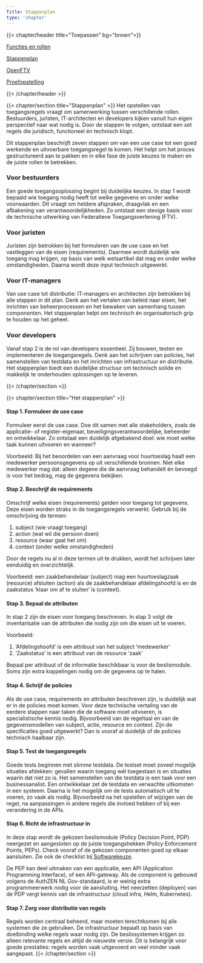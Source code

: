 ```yaml
---
Title: Stappenplan
type: 'chapter'
---
```

{{< chapter/header title="Toepassen" bg="brown">}}

<div class="sub-navigation-wrapper">
<div class="utrecht-paragraph pt-1 sub-navigation-tab bg-rhc-color-donkerbruin-50">
   <p>
      <a href="../functioneel">Functies en rollen</a> 
   </p>
</div>
<div class="sub-navigation-tab-selected utrecht-paragraph pt-1 sub-navigation-tab">
   <p>
      <a href="../stappenplan">Stappenplan</a>
   </p>
</div>
<div class="utrecht-paragraph pt-1 sub-navigation-tab bg-rhc-color-donkerbruin-50">
   <p>
      <a href="../openftv">OpenFTV</a> 
   </p>
</div>
<div class="utrecht-paragraph pt-1 sub-navigation-tab bg-rhc-color-donkerbruin-50">
   <p>
      <a href="../proefopstelling">Proefopstelling</a>
   </p>
</div>
{{< /chapter/header >}}
</div>

{{< chapter/section title="Stappenplan" >}}
Het opstellen van toegangsregels vraagt om samenwerking tussen verschillende rollen.
Bestuurders, juristen, IT-architecten en developers kijken vanuit hun eigen perspectief naar wat nodig is.
Door de stappen te volgen, ontstaat een set regels die juridisch, functioneel én technisch klopt.

Dit stappenplan beschrijft zeven stappen om van een use case tot een goed werkende en uitvoerbare toegangsregel te komen. Het helpt om het proces gestructureerd aan te pakken en in elke fase de juiste keuzes te maken en de juiste rollen te betrekken.

### Voor bestuurders

Een goede toegangsoplossing begint bij duidelijke keuzes. In stap 1 wordt bepaald wie toegang nodig heeft tot welke gegevens en onder welke voorwaarden. Dit vraagt om heldere afspraken, draagvlak en een afbakening van verantwoordelijkheden. Zo ontstaat een stevige basis voor de technische uitwerking van Federatieve Toegangsverlening (FTV).

### Voor juristen

Juristen zijn betrokken bij het formuleren van de use case en het vastleggen van de eisen (requirements). Daarmee wordt duidelijk wie toegang mag krijgen, op basis van welk wetsartikel dat mag en onder welke omstandigheden. Daarna wordt deze input technisch uitgewerkt.


### Voor IT-managers

Van use case tot distributie: IT-managers en architecten zijn betrokken bij alle stappen in dit plan. Denk aan het vertalen van beleid naar eisen, het inrichten van beheerprocessen en het bewaken van samenhang tussen componenten. Het stappenplan helpt om technisch én organisatorisch grip te houden op het geheel.


### Voor developers

Vanaf stap 2 is de rol van developers essentieel. Zij bouwen, testen en implementeren de toegangsregels. Denk aan het schrijven van policies, het samenstellen van testdata en het inrichten van infrastructuur en distributie. Het stappenplan biedt een duidelijke structuur om technisch solide en makkelijk te onderhouden oplossingen op te leveren.

{{< /chapter/section >}}

{{< chapter/section title="Het stappenplan" >}}
#### Stap 1. Formuleer de use case

Formuleer eerst de use case. Doe dit samen met alle stakeholders, zoals de applicatie- of register-eigenaar, beveiligingsverantwoordelijke, beheerder en ontwikkelaar. Zo ontstaat een duidelijk afgebakend doel: wie moet welke taak kunnen uitvoeren en wanneer?

Voorbeeld: Bij het beoordelen van een aanvraag voor huurtoeslag haalt een medewerker persoonsgegevens op uit verschillende bronnen. Niet elke medewerker mag dat: alleen degene die de aanvraag behandelt én bevoegd is voor het bedrag, mag de gegevens bekijken.


#### Stap 2. Beschrijf de requirements

Omschrijf welke eisen (requirements) gelden voor toegang tot gegevens. Deze eisen worden straks in de toegangsregels verwerkt.
Gebruik bij de omschrijving de termen:

1.	subject (wie vraagt toegang)
2.	action (wat wil die persoon doen)
3.	resource (waar gaat het om)
4.	context (onder welke omstandigheden)

Door de regels nu al in deze termen uit te drukken, wordt het schrijven later eenduidig en overzichtelijk.

Voorbeeld: een zaakbehandelaar (subject) mag een huurtoeslagzaak (resource) afsluiten (action) als de zaakbehandelaar afdelingshoofd is en de zaakstatus ‘klaar om af te sluiten’ is (context).

#### Stap 3. Bepaal de attributen

In stap 2 zijn de eisen voor toegang beschreven. In stap 3 volgt de inventarisatie van de attributen die nodig zijn om die eisen uit te voeren.

Voorbeeld:

1. ‘Afdelingshoofd’ is een attribuut van het subject ‘medewerker’
2. ‘Zaakstatus’ is een attribuut van de resource ‘zaak’

Bepaal per attribuut of de informatie beschikbaar is voor de beslismodule. Soms zijn extra koppelingen nodig om de gegevens op te halen.

#### Stap 4. Schrijf de policies

Als de use case, requirements en attributen beschreven zijn, is duidelijk wat er in de policies moet komen.
Voor deze technische vertaling van de eerdere stappen naar taken die de software moet uitvoeren, is specialistische kennis nodig. Bijvoorbeeld van de regeltaal en van de gegevensmodellen van subject, actie, resource en context. Zijn de specificaties goed uitgewerkt? Dan is vooraf al duidelijk of de policies technisch haalbaar zijn.

#### Stap 5. Test de toegangsregels

Goede tests beginnen met slimme testdata. De testset moet zoveel mogelijk situaties afdekken: gevallen waarin toegang wél toegestaan is en situaties waarin dat niet zo is.
Het samenstellen van die testdata is een taak voor een businessanalist. Een ontwikkelaar zet de testdata en verwachte uitkomsten in een systeem. Daarna is het mogelijk om de tests automatisch uit te voeren, zo vaak als nodig. Bijvoorbeeld na het opstellen of wijzigen van de regel, na aanpassingen in andere regels die invloed  hebben of bij een verandering in de APIs.

#### Stap 6. Richt de infrastructuur in

In deze stap wordt de gekozen beslismodule (Policy Decision Point, PDP) neergezet en aangesloten op de juiste toegangshekken (Policy Enforcement Points, PEPs).  Check vooraf of de gekozen componenten goed op elkaar aansluiten. Zie ook de checklist bij [Softwarekeuze](../softwarekeus).

De PEP kan deel uitmaken van een applicatie, een API (Application Programming Interface), of een API-gateway. Als de component is gebouwd volgens de AuthZEN NL Gov-standaard, is er weinig extra programmeerwerk nodig voor de aansluiting.
Het neerzetten (deployen) van de PDP vergt kennis van de infrastructuur (cloud infra, Helm, Kubernetes).

#### Stap 7. Zorg voor distributie van regels

Regels worden centraal beheerd, maar moeten terechtkomen bij alle systemen die ze gebruiken. De infrastructuur bepaalt op basis van doelbinding welke regels waar nodig zijn.
De beslissystemen krijgen zo alleen relevante regels en altijd de nieuwste versie. Dit is belangrijk voor goede prestaties: regels worden vaak uitgevoerd en veel minder vaak aangepast.
{{< /chapter/section >}}
